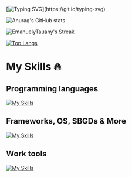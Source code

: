 
[![Typing SVG](https://readme-typing-svg.demolab.com?font=Honk&size=30&pause=1000&color=C627F7&width=435&lines=Hi%2C+I'm+Emanuely+%F0%9F%A5%B0!+;I'm+a+Fullstack+developer+%F0%9F%92%BB!;Software+Engineering+and;Information+Systems++student+%F0%9F%8E%93!)](https://git.io/typing-svg)

![Anurag's GitHub stats](https://github-readme-stats.vercel.app/api?username=EmanuelyTauany&theme=radical&show_icons=true&hide_border=true)

![EmanuelyTauany's Streak](https://github-readme-streak-stats.herokuapp.com/?user=EmanuelyTauany&theme=radical&hide_border=true)

[![Top Langs](https://github-readme-stats.vercel.app/api/top-langs/?username=EmanuelyTauany&theme=radical&hide_border=true&layout=donut-vertical)](https://github.com/anuraghazra/github-readme-stats)

# My Skills 🔥
## Programming languages

[![My Skills](https://skillicons.dev/icons?i=js,ts,c,python,java,dart,ruby)]([https://skillicons.dev])
## Frameworks, OS, SBGDs & More</h2>

[![My Skills](https://skillicons.dev/icons?i=linux,react,nextjs,nodejs,flutter,mysql,bootstrap,powershell,sqlite,html,css,tailwind,postgres&perline=7)](https://skillicons.dev)

## Work tools

[![My Skills](https://skillicons.dev/icons?i=git,figma,docker,latex)](https://skillicons.dev)


